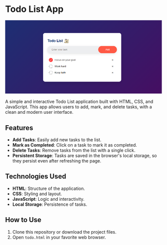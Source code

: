 # Todo List App

<div align="center">
  <img src="./assets/Screenshot.png" alt="Todo List Preview" />
</div>

A simple and interactive Todo List application built with HTML, CSS, and JavaScript. This app allows users to add, mark, and delete tasks, with a clean and modern user interface.

## Features

- **Add Tasks**: Easily add new tasks to the list.
- **Mark as Completed**: Click on a task to mark it as completed.
- **Delete Tasks**: Remove tasks from the list with a single click.
- **Persistent Storage**: Tasks are saved in the browser's local storage, so they persist even after refreshing the page.

## Technologies Used

- **HTML**: Structure of the application.
- **CSS**: Styling and layout.
- **JavaScript**: Logic and interactivity.
- **Local Storage**: Persistence of tasks.

## How to Use

1. Clone this repository or download the project files.
2. Open `todo.html` in your favorite web browser.
